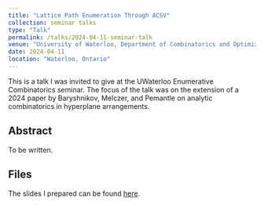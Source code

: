 ```yaml
---
title: "Lattice Path Enumeration Through ACSV"
collection: seminar talks
type: "Talk"
permalink: /talks/2024-04-11-seminar-talk
venue: "University of Waterloo, Department of Combinatorics and Optimization"
date: 2024-04-11
location: "Waterloo, Ontario"
---
```


This is a talk I was invited to give at the UWaterloo Enumerative Combinatorics seminar. The focus of the talk was on the extension of a 2024 paper by Baryshnikov, Melczer, and Pemantle on analytic combinatorics in hyperplane arrangements.

Abstract
-----

To be written.

Files
-----
The slides I prepared can be found [here](/files/2024-04-11-talk-slides.pdf).
